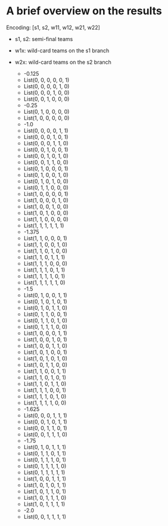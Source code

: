 A brief overview on the results
===============================
Encoding: [s1, s2, w11, w12, w21, w22]
* s1, s2: semi-final teams
* w1x: wild-card teams on the s1 branch
* w2x: wild-card teams on the s2 branch

  * -0.125
   * List(0, 0, 0, 0, 0, 1)
   * List(0, 0, 0, 0, 1, 0)
   * List(0, 0, 0, 1, 0, 0)
   * List(0, 0, 1, 0, 0, 0)
  * -0.25
   * List(0, 1, 0, 0, 0, 0)
   * List(1, 0, 0, 0, 0, 0)
  * -1.0
   * List(0, 0, 0, 0, 1, 1)
   * List(0, 0, 0, 1, 0, 1)
   * List(0, 0, 0, 1, 1, 0)
   * List(0, 0, 1, 0, 0, 1)
   * List(0, 0, 1, 0, 1, 0)
   * List(0, 0, 1, 1, 0, 0)
   * List(0, 1, 0, 0, 0, 1)
   * List(0, 1, 0, 0, 1, 0)
   * List(0, 1, 0, 1, 0, 0)
   * List(0, 1, 1, 0, 0, 0)
   * List(1, 0, 0, 0, 0, 1)
   * List(1, 0, 0, 0, 1, 0)
   * List(1, 0, 0, 1, 0, 0)
   * List(1, 0, 1, 0, 0, 0)
   * List(1, 1, 0, 0, 0, 0)
   * List(1, 1, 1, 1, 1, 1)
  * -1.375
   * List(1, 1, 0, 0, 0, 1)
   * List(1, 1, 0, 0, 1, 0)
   * List(1, 1, 0, 1, 0, 0)
   * List(1, 1, 0, 1, 1, 1)
   * List(1, 1, 1, 0, 0, 0)
   * List(1, 1, 1, 0, 1, 1)
   * List(1, 1, 1, 1, 0, 1)
   * List(1, 1, 1, 1, 1, 0)
  * -1.5
   * List(0, 1, 0, 0, 1, 1)
   * List(0, 1, 0, 1, 0, 1)
   * List(0, 1, 0, 1, 1, 0)
   * List(0, 1, 1, 0, 0, 1)
   * List(0, 1, 1, 0, 1, 0)
   * List(0, 1, 1, 1, 0, 0)
   * List(1, 0, 0, 0, 1, 1)
   * List(1, 0, 0, 1, 0, 1)
   * List(1, 0, 0, 1, 1, 0)
   * List(1, 0, 1, 0, 0, 1)
   * List(1, 0, 1, 0, 1, 0)
   * List(1, 0, 1, 1, 0, 0)
   * List(1, 1, 0, 0, 1, 1)
   * List(1, 1, 0, 1, 0, 1)
   * List(1, 1, 0, 1, 1, 0)
   * List(1, 1, 1, 0, 0, 1)
   * List(1, 1, 1, 0, 1, 0)
   * List(1, 1, 1, 1, 0, 0)
  * -1.625
   * List(0, 0, 0, 1, 1, 1)
   * List(0, 0, 1, 0, 1, 1)
   * List(0, 0, 1, 1, 0, 1)
   * List(0, 0, 1, 1, 1, 0)
  * -1.75
   * List(0, 1, 0, 1, 1, 1)
   * List(0, 1, 1, 0, 1, 1)
   * List(0, 1, 1, 1, 0, 1)
   * List(0, 1, 1, 1, 1, 0)
   * List(0, 1, 1, 1, 1, 1)
   * List(1, 0, 0, 1, 1, 1)
   * List(1, 0, 1, 0, 1, 1)
   * List(1, 0, 1, 1, 0, 1)
   * List(1, 0, 1, 1, 1, 0)
   * List(1, 0, 1, 1, 1, 1)
  * -2.0
   * List(0, 0, 1, 1, 1, 1)
